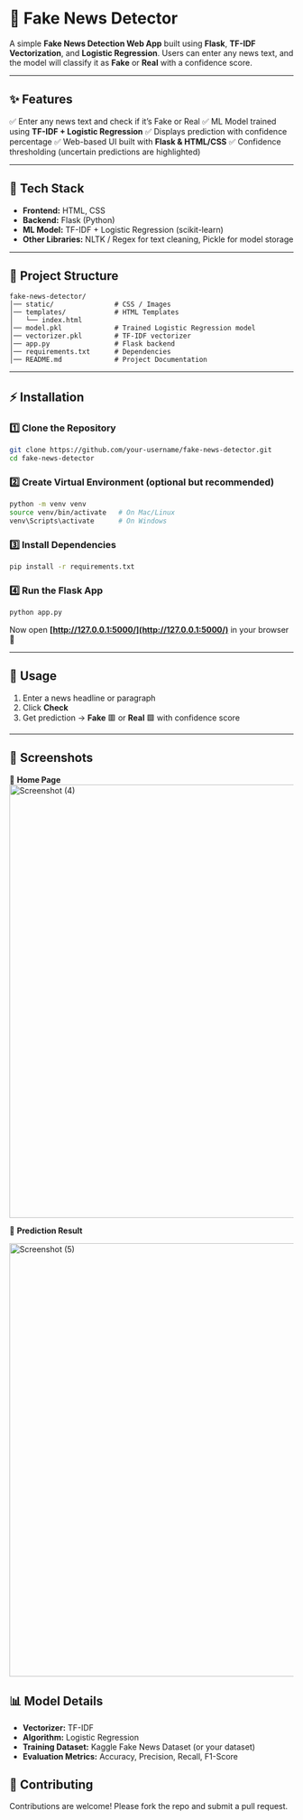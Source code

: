 

# 📰 Fake News Detector

A simple **Fake News Detection Web App** built using **Flask**, **TF-IDF Vectorization**, and **Logistic Regression**.
Users can enter any news text, and the model will classify it as **Fake** or **Real** with a confidence score.

---

## ✨ Features

✅ Enter any news text and check if it’s Fake or Real
✅ ML Model trained using **TF-IDF + Logistic Regression**
✅ Displays prediction with confidence percentage
✅ Web-based UI built with **Flask & HTML/CSS**
✅ Confidence thresholding (uncertain predictions are highlighted)

---

## 🚀 Tech Stack

* **Frontend:** HTML, CSS
* **Backend:** Flask (Python)
* **ML Model:** TF-IDF + Logistic Regression (scikit-learn)
* **Other Libraries:** NLTK / Regex for text cleaning, Pickle for model storage

---

## 📂 Project Structure

```
fake-news-detector/
│── static/               # CSS / Images
│── templates/            # HTML Templates
│   └── index.html
│── model.pkl             # Trained Logistic Regression model
│── vectorizer.pkl        # TF-IDF vectorizer
│── app.py                # Flask backend
│── requirements.txt      # Dependencies
│── README.md             # Project Documentation
```

---

## ⚡ Installation

### 1️⃣ Clone the Repository

```bash
git clone https://github.com/your-username/fake-news-detector.git
cd fake-news-detector
```

### 2️⃣ Create Virtual Environment (optional but recommended)

```bash
python -m venv venv
source venv/bin/activate   # On Mac/Linux
venv\Scripts\activate      # On Windows
```

### 3️⃣ Install Dependencies

```bash
pip install -r requirements.txt
```

### 4️⃣ Run the Flask App

```bash
python app.py
```

Now open **[http://127.0.0.1:5000/](http://127.0.0.1:5000/)** in your browser 🎉

---

## 🎯 Usage

1. Enter a news headline or paragraph
2. Click **Check**
3. Get prediction → **Fake** 🟥 or **Real** 🟩 with confidence score

---

## 📸 Screenshots

🔹 **Home Page**
<img width="1366" height="768" alt="Screenshot (4)" src="https://github.com/user-attachments/assets/67a73b3b-2768-4449-a04a-37cb4e0d9855" />


🔹 **Prediction Result**

<img width="1366" height="768" alt="Screenshot (5)" src="https://github.com/user-attachments/assets/117bff99-3774-4e81-b594-250c5074d646" />


## 📊 Model Details

* **Vectorizer:** TF-IDF
* **Algorithm:** Logistic Regression
* **Training Dataset:** Kaggle Fake News Dataset (or your dataset)
* **Evaluation Metrics:** Accuracy, Precision, Recall, F1-Score



## 🤝 Contributing

Contributions are welcome! Please fork the repo and submit a pull request.





